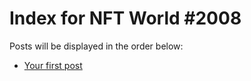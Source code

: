 # Index for NFT World #2008
Posts will be displayed in the order below:

- [Your first post](./001-first.md)


